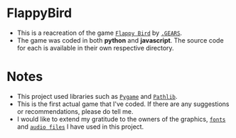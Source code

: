 # FlappyBird
* This is a reacreation of the game [`Flappy Bird`](https://en.wikipedia.org/wiki/Flappy_Bird) by [`.GEARS`](https://www.dotgears.com/).
* The game was coded in both __python__ and __javascript__. The source code for each is available in their own respective directory. 
# Notes
* This project used libraries such as [`Pygame`](https://www.pygame.org/news) and [`Pathlib`](https://docs.python.org/3/library/pathlib.html).
* This is the first actual game that I've coded. If there are any suggestions or recommendations, please do tell me.
* I would like to extend my gratitude to the owners of the graphics, [`fonts`](https://www.dafont.com/04b-19.font?text=Flappy+Bird) and [`audio files`](https://www.sounds-resource.com/mobile/flappybird/sound/5309/) I have used in this project.
